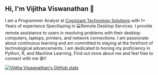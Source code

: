 ## Hi, I'm Vijitha Viswanathan 👋

I am a Programmer Analyst at [Cognizant Technology Solutions](https://www.cognizant.com/in/en) with 1+ Years of experience Speciliazing in 💻Remote Desktop Services. I provide remote assistance to users in resolving problems with their desktop computers, laptops, printers, and network connections. I am passionate about continuous learning and am committed to staying at the forefront of technological advancements. I am dedicated to honing my proficiency in Python, R, and Machine Learning. Find out more about me and feel free to connect with me 😄!! 

[![Vijitha Viswanathan's GitHub stats](https://github-readme-stats.vercel.app/api?username=vijithaviswanathan)](https://github.com/anuraghazra/github-readme-stats)

<!--
**vijithaviswanathan/vijithaviswanathan** is a ✨ _special_ ✨ repository because its `README.md` (this file) appears on your GitHub profile.

Here are some ideas to get you started:

- 🔭 I’m currently working on ...
- 🌱 I’m currently learning ...
- 👯 I’m looking to collaborate on ...
- 🤔 I’m looking for help with ...
- 💬 Ask me about ...
- 📫 How to reach me: ...
- 😄 Pronouns: ...
- ⚡ Fun fact: ...
-->
